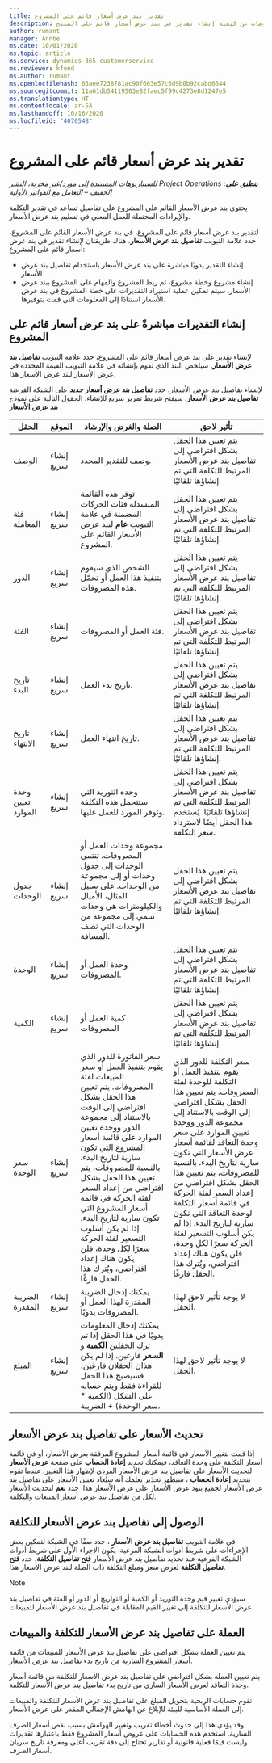 ```yaml
---
title: تقدير بند عرض أسعار قائم على المشروع
description: يقدم هذا الموضوع معلومات عن كيفية إنشاء تقدير في بند عرض أسعار قائم على المنتج.
author: rumant
manager: Annbe
ms.date: 10/01/2020
ms.topic: article
ms.service: dynamics-365-customerservice
ms.reviewer: kfend
ms.author: rumant
ms.openlocfilehash: 65aee7238781ac90f603e57c6d9b0b92cabd6644
ms.sourcegitcommit: 11a61db54119503e82faec5f99c4273e8d1247e5
ms.translationtype: HT
ms.contentlocale: ar-SA
ms.lasthandoff: 10/16/2020
ms.locfileid: "4070548"
---
```

# <a name="estimating-a-project-based-quote-line"></a>تقدير بند عرض أسعار قائم على المشروع

_**ينطبق علي:** ‏‫Project Operations للسيناريوهات المستندة إلى مورد/غير مخزنة‬، ‏‫النشر الخفيف – التعامل مع الفواتير الأولية‬_

يحتوي بند عرض الأسعار القائم على المشروع على تفاصيل تساعد في تقدير التكلفة والإيرادات المحتملة للعمل المعني في تسليم بند عرض الأسعار.

لتقدير بند عرض أسعار قائم على المشروع، في بند عرض الأسعار القائم على المشروع، حدد علامة التبويب **تفاصيل بند عرض الأسعار‬‬**. هناك طريقتان لإنشاء تقدير في بند عرض أسعار قائم على المشروع:

- إنشاء التقدير يدويًا مباشرة على بند عرض الأسعار باستخدام تفاصيل بند عرض الأسعار 
- إنشاء مشروع وخطة مشروع، ثم ربط المشروع والمهام على المشروع ببند عرض الأسعار. سيتم تمكين عملية استيراد التقديرات على خطة المشروع في بند عرض الأسعار استنادًا إلى المعلومات التي قمت بتوفيرها.

## <a name="create-estimates-directly-on-a-project-based-quote-line"></a>إنشاء التقديرات مباشرةً على بند عرض أسعار قائم على المشروع

لإنشاء تقدير على بند عرض أسعار قائم على المشروع، حدد علامة التبويب **تفاصيل بند عرض الأسعار**. سيلخص البند الذي تقوم بإنشائه في علامة التبويب القيمة المحددة في عرض الأسعار لبند عرض الأسعار هذا. 

لإنشاء تفاصيل بند عرض الأسعار، حدد **تفاصيل بند عرض أسعار جديد** على الشبكة الفرعية **تفاصيل بند عرض الأسعار**. سيفتح شريط تمرير سريع للإنشاء. الحقول التالية على نموذج **بند عرض الأسعار** :

| **الحقل** | **الموقع** | **الصلة والغرض والإرشاد** | **تأثير لاحق** |
| --- | --- | --- | --- |
| ‏‏الوصف | إنشاء سريع | وصف للتقدير المحدد. | يتم تعيين هذا الحقل بشكل افتراضي إلى تفاصيل بند عرض الأسعار المرتبط للتكلفة التي تم إنشاؤها تلقائيًا. |
| فئة المعاملة | إنشاء سريع | توفر هذه القائمة المنسدلة فئات الحركات المضمنة في علامة التبويب **عام** لبند عرض الأسعار القائم على المشروع.  | يتم تعيين هذا الحقل بشكل افتراضي إلى تفاصيل بند عرض الأسعار المرتبط للتكلفة التي تم إنشاؤها تلقائيًا. |
| الدور | إنشاء سريع | الشخص الذي سيقوم بتنفيذ هذا العمل أو تحمّل هذه المصروفات. | يتم تعيين هذا الحقل بشكل افتراضي إلى تفاصيل بند عرض الأسعار المرتبط للتكلفة التي تم إنشاؤها تلقائيًا. |
| الفئة | إنشاء سريع | فئة العمل أو المصروفات. | يتم تعيين هذا الحقل بشكل افتراضي إلى تفاصيل بند عرض الأسعار المرتبط للتكلفة التي تم إنشاؤها تلقائيًا. |
| تاريخ البدء | إنشاء سريع | تاريخ بدء العمل. | يتم تعيين هذا الحقل بشكل افتراضي إلى تفاصيل بند عرض الأسعار المرتبط للتكلفة التي تم إنشاؤها تلقائيًا. |
| تاريخ الانتهاء | إنشاء سريع | تاريخ انتهاء العمل. | يتم تعيين هذا الحقل بشكل افتراضي إلى تفاصيل بند عرض الأسعار المرتبط للتكلفة التي تم إنشاؤها تلقائيًا. |
| وحدة تعيين الموارد | إنشاء سريع | وحده التوريد التي ستتحمل هذه التكلفة وتوفر المورد للعمل عليها. | يتم تعيين هذا الحقل بشكل افتراضي إلى تفاصيل بند عرض الأسعار المرتبط للتكلفة التي تم إنشاؤها تلقائيًا. يُستخدم هذا الحقل أيضًا لاسترداد سعر التكلفة. |
| جدول الوحدات | إنشاء سريع | مجموعة وحدات العمل أو المصروفات. تنتمي الوحدات إلى جدول وحدات أو إلى مجموعة من الوحدات. على سبيل المثال، الأميال والكيلومترات هي وحدات تنتمي إلى مجموعة من الوحدات التي تصف المسافة. | يتم تعيين هذا الحقل بشكل افتراضي إلى تفاصيل بند عرض الأسعار المرتبط للتكلفة التي تم إنشاؤها تلقائيًا. |
| الوحدة | إنشاء سريع | وحدة العمل أو المصروفات. | يتم تعيين هذا الحقل بشكل افتراضي إلى تفاصيل بند عرض الأسعار المرتبط للتكلفة التي تم إنشاؤها تلقائيًا. |
| الكمية | إنشاء سريع | كمية العمل أو المصروفات | يتم تعيين هذا الحقل بشكل افتراضي إلى تفاصيل بند عرض الأسعار المرتبط للتكلفة التي تم إنشاؤها تلقائيًا. |
| سعر الوحدة | إنشاء سريع | سعر الفاتورة للدور الذي يقوم بتنفيذ العمل أو سعر المبيعات لفئة المصروفات. يتم تعيين هذا الحقل بشكل افتراضي إلى الوقت بالاستناد إلى مجموعة الدور ووحدة تعيين الموارد على قائمة أسعار المشروع التي تكون سارية لتاريخ البدء. بالنسبة للمصروفات، يتم تعيين هذا الحقل بشكل افتراضي من إعداد السعر لفئة الحركة في قائمة أسعار المشروع التي تكون سارية لتاريخ البدء. إذا لم يكن أسلوب التسعير لفئة الحركة سعرًا لكل وحدة، فلن يكون هناك إعداد افتراضي، ويُترك هذا الحقل فارغًا. | سعر التكلفة للدور الذي يقوم بتنفيذ العمل أو التكلفة للوحدة لفئة المصروفات. يتم تعيين هذا الحقل بشكل افتراضي إلى الوقت بالاستناد إلى مجموعة الدور ووحدة تعيين الموارد على سعر وحدة التعاقد لقائمة أسعار عرض الأسعار التي تكون سارية لتاريخ البدء. بالنسبة للمصروفات، يتم تعيين هذا الحقل بشكل افتراضي من إعداد السعر لفئة الحركة في قائمة أسعار التكلفة لوحدة التعاقد التي تكون سارية لتاريخ البدء. إذا لم يكن أسلوب التسعير لفئة الحركة سعرًا لكل وحدة، فلن يكون هناك إعداد افتراضي، ويُترك هذا الحقل فارغًا. |
| الضريبة المقدرة | إنشاء سريع | يمكنك إدخال الضريبة المقدرة لهذا العمل أو المصروفات يدويًا. | لا يوجد تأثير لاحق لهذا الحقل. |
| المبلغ | إنشاء سريع | يمكنك إدخال المعلومات يدويًا في هذا الحقل إذا تم ترك الحقلين **الكمية** و **السعر** فارغين. إذا لم يكن هذان الحقلان فارغين، فسيصبح هذا الحقل للقراءة فقط ويتم حسابه على الشكل (الكمية \* سعر الوحدة) + الضريبة. | لا يوجد تأثير لاحق لهذا الحقل. |

## <a name="update-prices-on-quote-line-details"></a>تحديث الأسعار على تفاصيل بند عرض الأسعار

إذا قمت بتغيير الأسعار في قائمة أسعار المشروع المرفقة بعرض الأسعار، أو في قائمة أسعار التكلفة على وحدة التعاقد، فيمكنك تحديد **إعادة الحساب** على صفحة **عرض الأسعار** لتحديث الأسعار على تفاصيل بند عرض الأسعار الفردي لإظهار هذا التغيير. عندما تقوم بتحديد **إعادة الحساب** ، سيظهر تحذير يعلمك أنه سيُعاد تعيين الأسعار على تفاصيل بند عرض الأسعار لجميع بنود عرض الأسعار على عرض الأسعار هذا. حدد **نعم** لتحديث الأسعار لكل من تفاصيل بند عرض أسعار المبيعات والتكلفة.

## <a name="access-quote-line-details-for-cost"></a>الوصول إلى تفاصيل بند عرض الأسعار للتكلفة

في علامة التبويب **تفاصيل بند عرض الأسعار** ، حدد صفًا في الشبكة لتمكين بعض الإجراءات على شريط أدوات الشبكة الفرعية. يكون الإجراء الأول على شريط أدوات الشبكة الفرعية عند تحديد تفاصيل بند عرض الأسعار **فتح تفاصيل التكلفة**. حدد **فتح تفاصيل التكلفة** لعرض سعر ومبلغ التكلفة ذات الصلة لبند عرض الأسعار هذا.

> [!NOTE]
> سيؤدي تغيير قيم وحدة التوريد أو الكمية أو التواريخ أو الدور أو الفئة في تفاصيل بند عرض الأسعار للتكلفة إلى تغيير القيم المقابلة في تفاصيل بند عرض الأسعار للمبيعات.
## <a name="currency-on-quote-line-details-for-cost-and-sales"></a>العملة على تفاصيل بند عرض الأسعار للتكلفة والمبيعات

يتم تعيين العملة بشكل افتراضي على تفاصيل بند عرض الأسعار للمبيعات من قائمة أسعار المشروع السارية من تاريخ بدء تفاصيل بند عرض الأسعار.

يتم تعيين العملة بشكل افتراضي على تفاصيل بند عرض الأسعار للتكلفة من قائمة أسعار وحدة التعاقد لعرض الأسعار الساري من تاريخ بدء تفاصيل بند عرض الأسعار للتكلفة.

تقوم حسابات الربحية بتحويل المبلغ على تفاصيل بند عرض الأسعار للتكلفة والمبيعات إلى العملة الأساسية للبيئة للإبلاغ عن الهامش الإجمالي المقدر على عرض الأسعار.

وقد يؤدي هذا إلى حدوث أخطاء تقريب وتغيير الهوامش بسبب نقص أسعار الصرف السارية. استخدم هذه الحسابات على عروض أسعار المشروع فقط باعتبارها تقديرات وليست قيمًا فعلية قانونية أو تقارير تحتاج إلى دقة تقريب أعلى ومعرفة تاريخ سريان أسعار الصرف.
